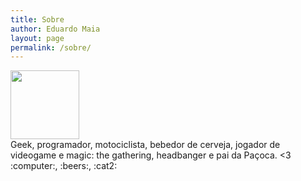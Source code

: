 ```yaml
---
title: Sobre
author: Eduardo Maia
layout: page
permalink: /sobre/
---
```

<img src="https://secure.gravatar.com/avatar/66dd48221c04c7a9b4e675e0b765ff24?s=110" width="110" height="110" class="avatar" />

<div class="centered-text">
  Geek, programador, motociclista, bebedor de cerveja, jogador de videogame e magic: the gathering, headbanger e pai da Paçoca. <3
</div>

<div class="centered-text">
  :computer:, :beers:, :cat2:
</div>
